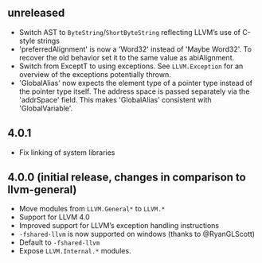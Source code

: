 ## unreleased

* Switch AST to `ByteString`/`ShortByteString` reflecting LLVM’s use
  of C-style strings
* 'preferredAlignment' is now a 'Word32' instead of 'Maybe Word32'. To
  recover the old behavior set it to the same value as abiAlignment.
* Switch from ExceptT to using exceptions.
  See `LLVM.Exception` for an overview of the exceptions potentially thrown.
* 'GlobalAlias' now expects the element type of a pointer type instead
  of the pointer type itself. The address space is passed separately
  via the 'addrSpace' field. This makes 'GlobalAlias' consistent with
  'GlobalVariable'.

## 4.0.1

* Fix linking of system libraries

## 4.0.0 (initial release, changes in comparison to llvm-general)

* Move modules from `LLVM.General*` to `LLVM.*`
* Support for LLVM 4.0
* Improved support for LLVM’s exception handling instructions
* `-fshared-llvm` is now supported on windows (thanks to @RyanGLScott)
* Default to `-fshared-llvm`
* Expose `LLVM.Internal.*` modules.
